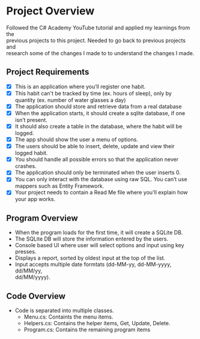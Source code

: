 # Project Overview

Followed the C# Academy YouTube tutorial and applied my learnings from the  
previous projects to this project. Needed to go back to previous projects and  
research some of the changes I made to to understand the changes I made.

## Project Requirements

- [x] This is an application where you’ll register one habit.
- [x] This habit can't be tracked by time (ex. hours of sleep), only by  
quantity (ex. number of water glasses a day)
- [x] The application should store and retrieve data from a real database
- [x] When the application starts, it should create a sqlite database, if one  
isn’t present.
- [x] It should also create a table in the database, where the habit will be  
logged.
- [x] The app should show the user a menu of options.
- [x] The users should be able to insert, delete, update and view their  
logged habit.
- [x] You should handle all possible errors so that the application never  
crashes.
- [x] The application should only be terminated when the user inserts 0.
- [x] You can only interact with the database using raw SQL. You can’t use  
mappers such as Entity Framework.
- [x] Your project needs to contain a Read Me file where you'll explain how  
your app works.

## Program Overview

- When the program loads for the first time, it will create a SQLite DB.
- The SQLite DB will store the information entered by the users.
- Console based UI where user will select options and input using key presses.
- Displays a report, sorted by oldest input at the top of the list.
- Input accepts multiple date formtats (dd-MM-yy, dd-MM-yyyy, dd/MM/yy,  
dd/MM/yyyy).

## Code Overview

- Code is separated into multiple classes.
  - Menu.cs: Containts the menu items.
  - Helpers.cs: Contains the helper items, Get, Update, Delete.
  - Program.cs: Contains the remaining program items
  